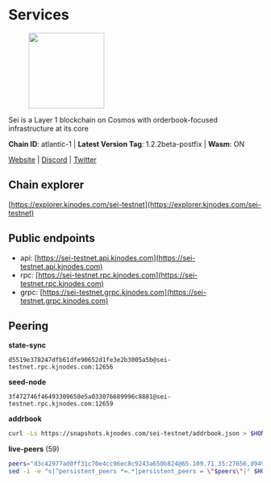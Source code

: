 # Services

<figure><img src="https://raw.githubusercontent.com/kj89/testnet_manuals/main/pingpub/logos/sei.png" width="150" alt=""><figcaption></figcaption></figure>

Sei is a Layer 1 blockchain on Cosmos with orderbook-focused infrastructure at its core

**Chain ID**: atlantic-1 | **Latest Version Tag**: 1.2.2beta-postfix | **Wasm**: ON

[Website](https://www.seinetwork.io) | [Discord](https://discord.gg/sei) | [Twitter](https://twitter.com/SeiNetwork)




## Chain explorer
[https://explorer.kjnodes.com/sei-testnet](https://explorer.kjnodes.com/sei-testnet)

## Public endpoints

* api: [https://sei-testnet.api.kjnodes.com](https://sei-testnet.api.kjnodes.com)
* rpc: [https://sei-testnet.rpc.kjnodes.com](https://sei-testnet.rpc.kjnodes.com)
* grpc: [https://sei-testnet.grpc.kjnodes.com](https://sei-testnet.grpc.kjnodes.com)

## Peering

**state-sync**

```text
d5519e378247dfb61dfe90652d1fe3e2b3005a5b@sei-testnet.rpc.kjnodes.com:12656
```

**seed-node**

```text
3f472746f46493309650e5a033076689996c8881@sei-testnet.rpc.kjnodes.com:12659
```

**addrbook**
```bash
curl -Ls https://snapshots.kjnodes.com/sei-testnet/addrbook.json > $HOME/.sei/config/addrbook.json
```

**live-peers** (59)
```bash
peers="d3c42977ad0ff31c70e4cc96ec8c9243a650b824@65.109.71.35:27656,d949da32bd77e472168a14dc65b1f9b13a075cc1@34.124.245.127:26656,68cb8543aa50c873fd79431c12e4436a5355ae90@148.251.47.69:12656,d3e6b2485e788896f0001aee3b7a676f34358255@54.153.69.93:26656,b91fe8739e731d1bca270fabc5cc50ff26699c56@43.131.17.146:26656,5401e2589f554076c2d4eb4ca99650c6616c0a30@178.239.197.187:26656,086de59b17905d9390da58ab7d941372dd605040@173.249.23.196:12656,675dd7d4308c2e93d9b789c873541e1e1774251d@65.108.233.102:26656,873a358b46b07c0c7c0280397a5ad27954a10633@162.19.238.186:26656,411d4df7b86dd9737fb738e1b6a027e05256c3dc@95.217.182.223:24656,5deda0a64001c36c4f4c82f08dce7f9e9284221f@5.161.61.243:24656,d530ce66d57a291c15e7cea39419eef0771c710f@65.109.11.205:24656,794b45a9ff3d30fdf44f9277775a58f61a2a59b9@148.251.11.99:12656,489b8ba15ba1db3f8899ef990b239e9924681060@213.239.207.175:12656,b6bbd640a7bb36a10b242d8cbd2b714371a6f790@141.94.138.48:26667,55632b262f77e7bdb6aa584293e69426349ef833@65.108.78.116:12656,bbbb471dd787b973de4804e8b805a143838fd95c@5.78.40.113:24656,b8bf7bf04a6f79f464443c68c8dc8cde874d8627@185.208.207.130:26656,d2f5f6db0554c297a1104bd452b6182d3f851d1e@65.109.35.116:26656,8c8f4836219db2705bf3fa9caff065150a8f84c4@95.217.189.118:26656,ff1efa6a0f7dfbd2ecb807b9f1a75c8bb894b05c@65.108.238.147:26656,fa4e5ea2b9996e45c59f4a9805a7259616d412b3@85.193.88.167:12656,85bd7c5ac455ed082d7974d7f157310cc8243e2d@144.76.67.53:2420,d5519e378247dfb61dfe90652d1fe3e2b3005a5b@65.109.68.190:12656,b1f7e49b8fd8565cab4cb4c4a0d365c5aeb19c38@65.21.225.178:26656,724bb7a40a54f8489f3c6f99bdfe7072188fb259@65.109.27.156:30656,cd5fc0bf33cb7e4a16a377fcb25d9c135165cc8b@66.45.251.38:46656,ca72209dded4120da636703728832193ed3e8d87@154.53.42.141:26656,23566c31c1a4f852eb581cee56ce68b4b77756b1@195.201.197.4:12656,1fc581acd401fb38d1f0c1a4b57ece6c096b3a98@142.132.253.112:14656,955c8ce024d1a789eb2c31c42fc2d22e7aa05188@194.163.131.224:26656,c7b9b656be19c0d2944c14a9b2a87856c7dcc5e3@54.241.145.170:26656,14ccbaa661ddea363d906de6a761b0aac4cb593f@51.77.56.42:51656,38dcbc018101b0dbe5dff69f3d9aeb028fcef338@95.217.233.32:26656,598683560dbb91182be65b489734af9777683416@159.69.125.201:26656,025dcdf9c6023cde2905e6184b6cb07b5b9660a1@65.108.137.38:26656,8f09568ff49598e00e2f565d73eef45b1f5d5646@5.161.194.135:24656,bd502966bcc7866969f5230a02a3c35c31246d05@213.239.217.52:31656,6d5f9b823c89ba72a27cb77aee843a7c5228ae40@13.52.245.93:26656,587d16dd07535bd064947233f75adf6880777e53@65.109.19.93:27212,87284aa67519d13a2e504bd09f368d9f830b7ef2@15.204.141.51:26656,558c8143cf633b07a36c2bc3d148707aa05cd240@23.81.180.195:36656,72bf7fe1268db9f82d86fefafc5b21eea6bfc521@52.68.145.67:26656,e8f7366b0c93359a241891f287552beafd69db2e@65.108.199.62:12656,d29f3c83772b30b712f72fbbecdc64fd2c2d1b20@38.242.151.106:12656,3bb02c353ef3178cd6779a4b608f597538f21126@162.62.233.113:26656,793a5fcfb23efde7aca48d03a6ff60c6e1f7d1dd@176.79.218.5:27656,fd5e03e905d9ae6b146a86baef8f0b4a33bbf576@65.21.36.25:26656,1dd91ce29a1f296a1e5dd9533c06a311b0b604f6@65.108.231.124:14656,c5b049dfa5240037f4ddcc0e57d6ccbc69fd1857@65.108.3.234:26656,a541b059e17aea3bd4843314937036544bd6a838@135.181.251.102:26656,a3a1f617775cd9c9f10ca2e4f56bde44aafd9c0f@13.57.247.171:26656,3c690730729c444a197587bd9d510db138b7cf92@142.132.163.93:26656,875f32f45e88371cd4b575d86c064d8afa9410e8@194.163.158.144:26656,cd69b96a93de9cb9b91fe45ffa0be4b34e3d1880@65.109.85.226:7000,5dc46d23be16052abf78a30e9103d0173d75751c@65.108.137.92:25656,42eb13b1c525d149cd8656974676a9fb3f1f833c@65.109.231.44:24656,f47b94338fed2b0edc771a4251197c4b9ef8b50f@95.217.158.236:26656,853788cfa77b45d8ec7bcd33d99ae763bc707697@194.146.12.50:10143"
sed -i -e "s|^persistent_peers *=.*|persistent_peers = \"$peers\"|" $HOME/.sei/config/config.toml
```
